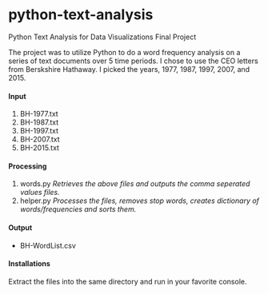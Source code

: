 # python-text-analysis
Python Text Analysis for Data Visualizations Final Project

The project was to utilize Python to do a word frequency analysis on a series of text documents over 5 time periods.  I chose to use the CEO letters from Berskshire Hathaway.  I picked the years, 1977, 1987, 1997, 2007, and 2015.

#### Input
1. BH-1977.txt
2. BH-1987.txt
3. BH-1997.txt
4. BH-2007.txt
5. BH-2015.txt

#### Processing
1. words.py _Retrieves the above files and outputs the comma seperated values files._
2. helper.py _Processes the files, removes stop words, creates dictionary of words/frequencies and sorts them._

#### Output
* BH-WordList.csv

#### Installations
Extract the files into the same directory and run in your favorite console.

